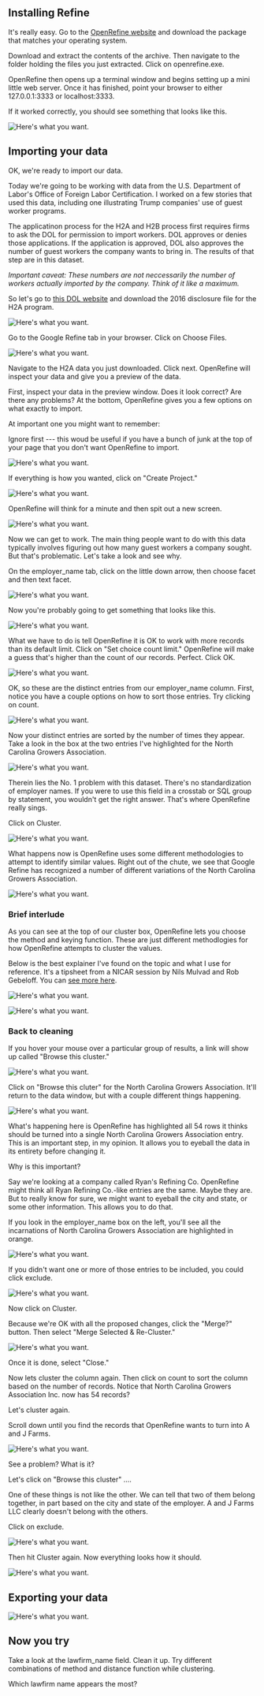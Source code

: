 

## Installing Refine

It's really easy. Go to the [OpenRefine website](http://openrefine.org/download.html) and download the package that matches your operating system.

Download and extract the contents of the archive. Then navigate to the folder holding the files you just extracted. Click on openrefine.exe. 

OpenRefine then opens up a terminal window and begins setting up a mini little web server. Once it has finished, point your browser to either 127.0.0.1:3333 or localhost:3333. 

If it worked correctly, you should see something that looks like this. 


![Here's what you want.](../master/refine1.jpg)


## Importing your data 

OK, we're ready to import our data. 

Today we're going to be working with data from the U.S. Department of Labor's Office of Foreign Labor Certification. I worked on a few stories that used this data, including one illustrating Trump companies' use of guest worker programs.

The applicatinon process for the H2A and H2B process first requires firms to ask the DOL for permission to import workers. DOL approves or denies those applications. If the application is approved, DOL also approves the number of guest workers the company wants to bring in. The results of that step are in this dataset. 

*Important caveat: These numbers are not neccessarily the number of workers actually imported by the company. Think of it like a maximum.*

So let's go to [this DOL website](https://www.foreignlaborcert.doleta.gov/performancedata.cfm) and download the 2016 disclosure file for the H2A program. 



![Here's what you want.](../master/refine3.jpg)


Go to the Google Refine tab in your browser. Click on Choose Files. 



![Here's what you want.](../master/refine2.jpg)



Navigate to the H2A data you just downloaded. Click next. OpenRefine will inspect your data and give you a preview of the data. 

First, inspect your data in the preview window. Does it look correct? Are there any problems? At the bottom, OpenRefine gives you a few options on what exactly to import.

At important one you might want to remember: 

Ignore first --- this woud be useful if you have a bunch of junk at the top of your page that you don't want OpenRefine to import. 



![Here's what you want.](../master/refine4.jpg)



If everything is how you wanted, click on "Create Project." 



![Here's what you want.](../master/refine5.jpg)



OpenRefine will think for a minute and then spit out a new screen. 



![Here's what you want.](../master/refine6.jpg)



Now we can get to work. The main thing people want to do with this data typically involves figuring out how many guest workers a company sought. But that's problematic. Let's take a look and see why. 

On the employer_name tab, click on the little down arrow, then choose facet and then text facet. 



![Here's what you want.](../master/refine7.jpg)



Now you're probably going to get something that looks like this. 



![Here's what you want.](../master/refine8.jpg)



What we have to do is tell OpenRefine it is OK to work with more records than its default limit. Click on "Set choice count limit." OpenRefine will make a guess that's higher than the count of our records. Perfect. Click OK. 



![Here's what you want.](../master/refine9.jpg)



OK, so these are the distinct entries from our employer_name column. First, notice you have a couple options on how to sort those entries. Try clicking on count. 



![Here's what you want.](../master/refine10.jpg)



Now your distinct entries are sorted by the number of times they appear. Take a look in the box at the two entries I've highlighted for the North Carolina Growers Association.



![Here's what you want.](../master/refine11.jpg)



Therein lies the No. 1 problem with this dataset. There's no standardization of employer names. If you were to use this field in a crosstab or SQL group by statement, you wouldn't get the right answer. That's where OpenRefine really sings. 

Click on Cluster.



![Here's what you want.](../master/refine12.jpg)



What happens now is OpenRefine uses some different methodologies to attempt to identify similar values. Right out of the chute, we see that Google Refine has recognized a number of different variations of the North Carolina Growers Association. 



![Here's what you want.](../master/refine13.jpg)



### Brief interlude

As you can see at the top of our cluster box, OpenRefine lets you choose the method and keying function. These are just different methodlogies for how OpenRefine attempts to cluster the values.

Below is the best explainer I've found on the topic and what I use for reference. It's a tipsheet from a NICAR session by Nils Mulvad and Rob Gebeloff. You can [see more here](https://github.com/gebelo/nicar2016/blob/master/refine.pdf).



![Here's what you want.](../master/refine14.jpg)

![Here's what you want.](../master/refine15.jpg)




### Back to cleaning 


If you hover your mouse over a particular group of results, a link will show up called "Browse this cluster." 



![Here's what you want.](../master/refine16.jpg)



Click on "Browse this cluter" for the North Carolina Growers Association. It'll return to the data window, but with a couple different things happening. 



![Here's what you want.](../master/refine17.jpg)



What's happening here is OpenRefine has highlighted all 54 rows it thinks should be turned into a single North Carolina Growers Association entry. This is an important step, in my opinion. It allows you to eyeball the data in its entirety before changing it. 

Why is this important?

Say we're looking at a company called Ryan's Refining Co. OpenRefine might think all Ryan Refining Co.-like entries are the same. Maybe they are. But to really know for sure, we might want to eyeball the city and state, or some other information. This allows you to do that. 

If you look in the employer_name box on the left, you'll see all the incarnations of North Carolina Growers Association are highlighted in orange. 



![Here's what you want.](../master/refine18.jpg)



If you didn't want one or more of those entries to be included, you could click exclude. 



![Here's what you want.](../master/refine19.jpg)



Now click on Cluster. 


Because we're OK with all the proposed changes, click the "Merge?" button. Then select "Merge Selected & Re-Cluster." 



![Here's what you want.](../master/refine20.jpg)



Once it is done, select "Close." 

Now lets cluster the column again. Then click on count to sort the column based on the number of records. Notice that North Carolina Growers Association Inc. now has 54 records?

Let's cluster again. 

Scroll down until you find the records that OpenRefine wants to turn into A and J Farms. 



![Here's what you want.](../master/refine21.jpg)



See a problem? What is it?

Let's click on "Browse this cluster" .... 

One of these things is not like the other. We can tell that two of them belong together, in part based on the city and state of the employer. A and J Farms LLC clearly doesn't belong with the others. 

Click on exclude. 



![Here's what you want.](../master/refine22.jpg)



Then hit Cluster again. Now everything looks how it should. 



![Here's what you want.](../master/refine23.jpg)


## Exporting your data

![Here's what you want.](../master/refine24.jpg)

## Now you try

Take a look at the lawfirm_name field. Clean it up. Try different combinations of method and distance function while clustering. 

Which lawfirm name appears the most?




